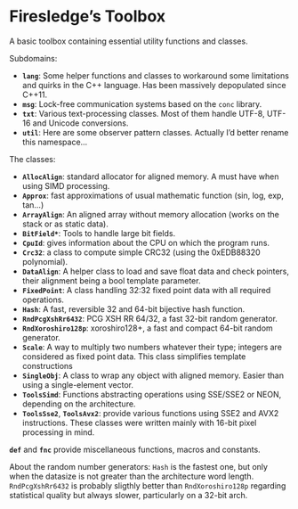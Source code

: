 # Firesledge’s Toolbox

A basic toolbox containing essential utility functions and classes.

Subdomains:

- **`lang`**: Some helper functions and classes to workaround some limitations and quirks in the C++ language. Has been massively depopulated since C++11.
- **`msg`**: Lock-free communication systems based on the `conc` library.
- **`txt`**: Various text-processing classes. Most of them handle UTF-8, UTF-16 and Unicode conversions.
- **`util`**: Here are some observer pattern classes. Actually I’d better rename this namespace…

The classes:

- **`AllocAlign`**: standard allocator for aligned memory. A must have when using SIMD processing.
- **`Approx`**: fast approximations of usual mathematic function (sin, log, exp, tan…)
- **`ArrayAlign`**: An aligned array without memory allocation (works on the stack or as static data).
- **`BitField*`**: Tools to handle large bit fields.
- **`CpuId`**: gives information about the CPU on which the program runs.
- **`Crc32`**: a class to compute simple CRC32 (using the 0xEDB88320 polynomial).
- **`DataAlign`**: A helper class to load and save float data and check pointers, their alignment being a bool template parameter.
- **`FixedPoint`**: A class handling 32:32 fixed point data with all required operations.
- **`Hash`**: A fast, reversible 32 and 64-bit bijective hash function.
- **`RndPcgXshRr6432`**: PCG XSH RR 64/32, a fast 32-bit random generator.
- **`RndXoroshiro128p`**: xoroshiro128+, a fast and compact 64-bit random generator.
- **`Scale`**: A way to multiply two numbers whatever their type; integers are considered as fixed point data. This class simplifies template constructions
- **`SingleObj`**: A class to wrap any object with aligned memory. Easier than using a single-element vector.
- **`ToolsSimd`**: Functions abstracting operations using SSE/SSE2 or NEON, depending on the architecture. 
- **`ToolsSse2`**, **`ToolsAvx2`**: provide various functions using SSE2 and AVX2 instructions. These classes were written mainly with 16-bit pixel processing in mind.

**`def`** and **`fnc`** provide miscellaneous functions, macros and constants.

About the random number generators: `Hash` is the fastest one, but only when the datasize is not greater than the architecture word length.
`RndPcgXshRr6432` is probably sligthly better than `RndXoroshiro128p` regarding statistical quality but always slower, particularly on a 32-bit arch.

